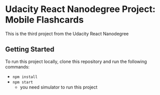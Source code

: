 # Udacity React Nanodegree Project: Mobile Flashcards
This is the third project from the Udacity React Nanodegree 


## Getting Started
To run this project locally, clone this repository and run the following commands:
 - `npm install`
 - `npm start`
   - you need simulator to run this project